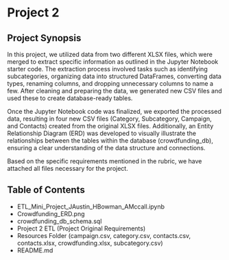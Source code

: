 # Project 2

## Project Synopsis
In this project, we utilized data from two different XLSX files, which were merged to extract specific information as outlined in the Jupyter Notebook starter code. The extraction process involved tasks such as identifying subcategories, organizing data into structured DataFrames, converting data types, renaming columns, and dropping unnecessary columns to name a few. After cleaning and preparing the data, we generated new CSV files and used these to create database-ready tables.

Once the Jupyter Notebook code was finalized, we exported the processed data, resulting in four new CSV files (Category, Subcategory, Campaign, and Contacts) created from the original XLSX files. Additionally, an Entity Relationship Diagram (ERD) was developed to visually illustrate the relationships between the tables within the database (crowdfunding_db), ensuring a clear understanding of the data structure and connections.

Based on the specific requirements mentioned in the rubric, we have attached all files necessary for the project.


## Table of Contents
+ ETL_Mini_Project_JAustin_HBowman_AMccall.ipynb
+ Crowdfunding_ERD.png
+ crowdfunding_db_schema.sql
+ Project 2 ETL (Project Original Requirements)
+ Resources Folder (campaign.csv, category.csv, contacts.csv, contacts.xlsx, crowdfunding.xlsx, subcategory.csv)
+ README.md
